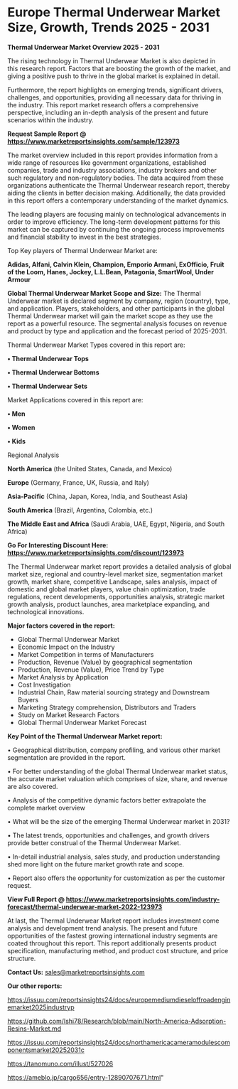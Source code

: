# Europe Thermal Underwear Market Size, Growth, Trends 2025 - 2031

<Strong> Thermal Underwear Market Overview 2025 - 2031</strong>

The rising technology in Thermal Underwear Market is also depicted in this research report. Factors that are boosting the growth of the market, and giving a positive push to thrive in the global market is explained in detail.

Furthermore, the report highlights on emerging trends, significant drivers, challenges, and opportunities, providing all necessary data for thriving in the industry. This report market research offers a comprehensive perspective, including an in-depth analysis of the present and future scenarios within the industry.

<strong>Request Sample Report @ <a href=https://www.marketreportsinsights.com/sample/123973>https://www.marketreportsinsights.com/sample/123973</a></strong>

The market overview included in this report provides information from a wide range of resources like government organizations, established companies, trade and industry associations, industry brokers and other such regulatory and non-regulatory bodies. The data acquired from these organizations authenticate the Thermal Underwear research report, thereby aiding the clients in better decision making. Additionally, the data provided in this report offers a contemporary understanding of the market dynamics.

The leading players are focusing mainly on technological advancements in order to improve efficiency. The long-term development patterns for this market can be captured by continuing the ongoing process improvements and financial stability to invest in the best strategies.

Top Key players of Thermal Underwear Market are:

<strong>Adidas, Alfani, Calvin Klein, Champion, Emporio Armani, ExOfficio, Fruit of the Loom, Hanes, Jockey, L.L.Bean, Patagonia, SmartWool, Under Armour</strong>

<strong><b>Global Thermal Underwear Market Scope and Size:</b></strong>
The Thermal Underwear market is declared segment by company, region (country), type, and application. Players, stakeholders, and other participants in the global Thermal Underwear market will gain the market scope as they use the report as a powerful resource. The segmental analysis focuses on revenue and product by type and application and the forecast period of 2025-2031.

Thermal Underwear Market Types covered in this report are:

<strong>• Thermal Underwear Tops

• Thermal Underwear Bottoms

• Thermal Underwear Sets</strong>

Market Applications covered in this report are:

<strong>• Men

• Women

• Kids</strong> 

Regional Analysis

<strong>North America</strong> (the United States, Canada, and Mexico)

<strong>Europe</strong> (Germany, France, UK, Russia, and Italy)

<strong>Asia-Pacific</strong> (China, Japan, Korea, India, and Southeast Asia)

<strong>South America</strong> (Brazil, Argentina, Colombia, etc.)

<strong>The Middle East and Africa</strong> (Saudi Arabia, UAE, Egypt, Nigeria, and South Africa)

<strong>Go For Interesting Discount Here: <a href=https://www.marketreportsinsights.com/discount/123973>https://www.marketreportsinsights.com/discount/123973</a></strong>

The Thermal Underwear market report provides a detailed analysis of global market size, regional and country-level market size, segmentation market growth, market share, competitive Landscape, sales analysis, impact of domestic and global market players, value chain optimization, trade regulations, recent developments, opportunities analysis, strategic market growth analysis, product launches, area marketplace expanding, and technological innovations.

<strong><b>Major factors covered in the report:</b></strong>
<ul>
  <li>Global Thermal Underwear Market </li>
  <li>Economic Impact on the Industry</li>
  <li>Market Competition in terms of Manufacturers</li>
  <li>Production, Revenue (Value) by geographical segmentation</li>
  <li>Production, Revenue (Value), Price Trend by Type</li>
  <li>Market Analysis by Application</li>
  <li>Cost Investigation</li>
  <li>Industrial Chain, Raw material sourcing strategy and Downstream Buyers</li>
  <li>Marketing Strategy comprehension, Distributors and Traders</li>
  <li>Study on Market Research Factors</li>
  <li>Global Thermal Underwear Market Forecast</li>
</ul>

<strong><b>Key Point of the Thermal Underwear Market report:</b></strong>

• Geographical distribution, company profiling, and various other market segmentation are provided in the report.

• For better understanding of the global Thermal Underwear market status, the accurate market valuation which comprises of size, share, and revenue are also covered.

• Analysis of the competitive dynamic factors better extrapolate the complete market overview

• What will be the size of the emerging Thermal Underwear market in 2031?

• The latest trends, opportunities and challenges, and growth drivers provide better construal of the Thermal Underwear Market.

• In-detail industrial analysis, sales study, and production understanding shed more light on the future market growth rate and scope.

• Report also offers the opportunity for customization as per the customer request.

<strong><b>View Full Report @ <a href=https://www.marketreportsinsights.com/industry-forecast/thermal-underwear-market-2022-123973>https://www.marketreportsinsights.com/industry-forecast/thermal-underwear-market-2022-123973</a></b></strong>


At last, the Thermal Underwear Market report includes investment come analysis and development trend analysis. The present and future opportunities of the fastest growing international industry segments are coated throughout this report. This report additionally presents product specification, manufacturing method, and product cost structure, and price structure.

<strong>Contact Us:</strong>
sales@marketreportsinsights.com

<strong>Our other reports:</strong>

<a href=https://issuu.com/reportsinsights24/docs/europemediumdieseloffroadenginemarket2025industryp>https://issuu.com/reportsinsights24/docs/europemediumdieseloffroadenginemarket2025industryp</a>

<a href=https://github.com/Ishi78/Research/blob/main/North-America-Adsorption-Resins-Market.md>https://github.com/Ishi78/Research/blob/main/North-America-Adsorption-Resins-Market.md</a>

<a href=https://issuu.com/reportsinsights24/docs/northamericacameramodulescomponentsmarket20252031c>https://issuu.com/reportsinsights24/docs/northamericacameramodulescomponentsmarket20252031c</a>

<a href=https://tanomuno.com/illust/527026>https://tanomuno.com/illust/527026</a>

<a href=https://ameblo.jp/cargo656/entry-12890707671.html>https://ameblo.jp/cargo656/entry-12890707671.html</a>"
